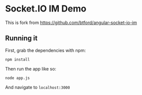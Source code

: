 # Socket.IO IM Demo

This is fork from https://github.com/btford/angular-socket-io-im

## Running it

First, grab the dependencies with npm:

    npm install

Then run the app like so:

    node app.js

And navigate to `localhost:3000`